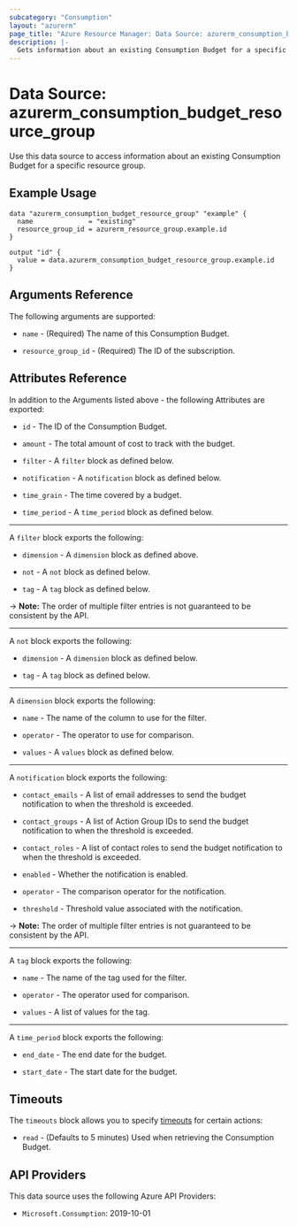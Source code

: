 ```yaml
---
subcategory: "Consumption"
layout: "azurerm"
page_title: "Azure Resource Manager: Data Source: azurerm_consumption_budget_resource_group"
description: |-
  Gets information about an existing Consumption Budget for a specific resource group.
---
```


# Data Source: azurerm_consumption_budget_resource_group

Use this data source to access information about an existing Consumption Budget for a specific resource group.

## Example Usage

```hcl
data "azurerm_consumption_budget_resource_group" "example" {
  name              = "existing"
  resource_group_id = azurerm_resource_group.example.id
}

output "id" {
  value = data.azurerm_consumption_budget_resource_group.example.id
}
```

## Arguments Reference

The following arguments are supported:

* `name` - (Required) The name of this Consumption Budget.

* `resource_group_id` - (Required) The ID of the subscription.

## Attributes Reference

In addition to the Arguments listed above - the following Attributes are exported:

* `id` - The ID of the Consumption Budget.

* `amount` - The total amount of cost to track with the budget.

* `filter` - A `filter` block as defined below.

* `notification` - A `notification` block as defined below.

* `time_grain` - The time covered by a budget.

* `time_period` - A `time_period` block as defined below.

---

A `filter` block exports the following:

* `dimension` - A `dimension` block as defined above.

* `not` - A `not` block as defined below.

* `tag` - A `tag` block as defined below.

-> **Note:** The order of multiple filter entries is not guaranteed to be consistent by the API.

---

A `not` block exports the following:

* `dimension` - A `dimension` block as defined below.

* `tag` - A `tag` block as defined below.

---

A `dimension` block exports the following:

* `name` - The name of the column to use for the filter.

* `operator` -  The operator to use for comparison.

* `values` - A `values` block as defined below.

---

A `notification` block exports the following:

* `contact_emails` - A list of email addresses to send the budget notification to when the threshold is exceeded.

* `contact_groups` - A list of Action Group IDs to send the budget notification to when the threshold is exceeded.

* `contact_roles` - A list of contact roles to send the budget notification to when the threshold is exceeded.

* `enabled` - Whether the notification is enabled.

* `operator` - The comparison operator for the notification.

* `threshold` - Threshold value associated with the notification.

-> **Note:** The order of multiple filter entries is not guaranteed to be consistent by the API.

---

A `tag` block exports the following:

* `name` - The name of the tag used for the filter.

* `operator` - The operator used for comparison.

* `values` - A list of values for the tag.

---

A `time_period` block exports the following:

* `end_date` - The end date for the budget.

* `start_date` - The start date for the budget.

## Timeouts

The `timeouts` block allows you to specify [timeouts](https://www.terraform.io/language/resources/syntax#operation-timeouts) for certain actions:

* `read` - (Defaults to 5 minutes) Used when retrieving the Consumption Budget.

## API Providers
<!-- This section is generated, changes will be overwritten -->
This data source uses the following Azure API Providers:

* `Microsoft.Consumption`: 2019-10-01
